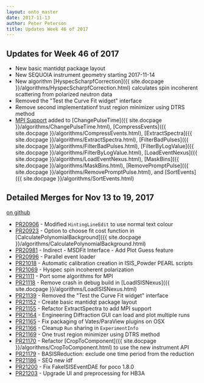 ```yaml
---
layout: onto_master
date: 2017-11-13
author: Peter Peterson
title: Updates Week 46 of 2017
---
```

Updates for Week 46 of 2017
---------------------------
* New basic mantidqt package layout
* New SEQUOIA instrument geometry starting 2017-11-14
* New algorithm [HyspecScharpfCorrection]({{ site.docpage }}/algorithms/HyspecScharpfCorrection.html) calculates spin incoherent scattering from polarized neutron data
* Removed the "Test the Curve Fit widget" interface
* Remove second implementationf trust region minimizer using DTRS method
* [MPI Support](http://docs.mantidproject.org/nightly/development/AlgorithmMPISupport.html) added to [ChangePulseTime]({{ site.docpage }}/algorithms/ChangePulseTime.html), [CompressEvents]({{ site.docpage }}/algorithms/CompressEvents.html), [ExtractSpectra]({{ site.docpage }}/algorithms/ExtractSpectra.html), [FilterBadPulses]({{ site.docpage }}/algorithms/FilterBadPulses.html), [FilterByLogValue]({{ site.docpage }}/algorithms/FilterByLogValue.html), [LoadEventNexus]({{ site.docpage }}/algorithms/LoadEventNexus.html), [MaskBins]({{ site.docpage }}/algorithms/MaskBins.html), [RemovePromptPulse]({{ site.docpage }}/algorithms/RemovePromptPulse.html), and [SortEvents]({{ site.docpage }}/algorithms/SortEvents.html)

Detailed Merges for Nov 13 to 19, 2017
--------------------------------------
[on github](https://github.com/mantidproject/mantid/pulls?q=is%3Apr+merged%3A2017-11-14..2017-11-19)

* [PR20906](https://github.com/mantidproject/mantid/pull/20906) - Modified `HintingLineEdit` to use normal text colour
* [PR20923](https://github.com/mantidproject/mantid/pull/20923) - Option to choose fit cost function in [CalculatePolynomialBackground]({{ site.docpage }}/algorithms/CalculatePolynomialBackground.html)
* [PR20981](https://github.com/mantidproject/mantid/pull/20981) - Indirect - MSDFit Interface - Add Plot Guess feature
* [PR20996](https://github.com/mantidproject/mantid/pull/20996) - Parallel event loader
* [PR21018](https://github.com/mantidproject/mantid/pull/21018) - Automatic calibration creation in ISIS_Powder PEARL scripts
* [PR21069](https://github.com/mantidproject/mantid/pull/21069) - Hyspec spin incoherent polarization
* [PR21111](https://github.com/mantidproject/mantid/pull/21111) - Port some algorithms for MPI
* [PR21118](https://github.com/mantidproject/mantid/pull/21118) - Remove crash in debug build in [LoadISISNexus]({{ site.docpage }}/algorithms/LoadISISNexus.html)
* [PR21139](https://github.com/mantidproject/mantid/pull/21139) - Removed the "Test the Curve Fit widget" interface
* [PR21152](https://github.com/mantidproject/mantid/pull/21152) - Create basic mantidqt package layout
* [PR21155](https://github.com/mantidproject/mantid/pull/21155) - Refactor ExtractSpectra to add MPI support
* [PR21164](https://github.com/mantidproject/mantid/pull/21164) - Engineering Diffraction GUI can load and plot multiple runs
* [PR21165](https://github.com/mantidproject/mantid/pull/21165) - Fix packaging of Vates/ParaView plugins on OSX
* [PR21166](https://github.com/mantidproject/mantid/pull/21166) - Cleanup `Run` sharing in `ExperimentInfo`
* [PR21169](https://github.com/mantidproject/mantid/pull/21169) - One trust region minimizer using DTRS method
* [PR21170](https://github.com/mantidproject/mantid/pull/21170) - Refactor [CropToComponent]({{ site.docpage }}/algorithms/CropToComponent.html) to use the new instrument API
* [PR21179](https://github.com/mantidproject/mantid/pull/21179) - BASISReduction: exclude one time period from the reduction
* [PR21186](https://github.com/mantidproject/mantid/pull/21186) - SEQ new idf
* [PR21200](https://github.com/mantidproject/mantid/pull/21200) - Fix FakeISISEventDAE for poco 1.8.0
* [PR21203](https://github.com/mantidproject/mantid/pull/21203) - Upgrade UI and preprocessing for HB3A
